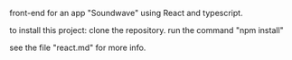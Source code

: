 front-end for an app "Soundwave" using React and typescript.

to install this project:
clone the repository.
run the command "npm install"

see the file "react.md" for more info.
